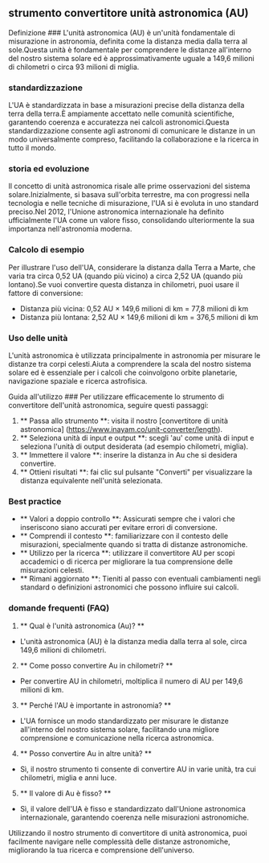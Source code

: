 ## strumento convertitore unità astronomica (AU)

Definizione ###
L'unità astronomica (AU) è un'unità fondamentale di misurazione in astronomia, definita come la distanza media dalla terra al sole.Questa unità è fondamentale per comprendere le distanze all'interno del nostro sistema solare ed è approssimativamente uguale a 149,6 milioni di chilometri o circa 93 milioni di miglia.

### standardizzazione
L'UA è standardizzata in base a misurazioni precise della distanza della terra della terra.È ampiamente accettato nelle comunità scientifiche, garantendo coerenza e accuratezza nei calcoli astronomici.Questa standardizzazione consente agli astronomi di comunicare le distanze in un modo universalmente compreso, facilitando la collaborazione e la ricerca in tutto il mondo.

### storia ed evoluzione
Il concetto di unità astronomica risale alle prime osservazioni del sistema solare.Inizialmente, si basava sull'orbita terrestre, ma con progressi nella tecnologia e nelle tecniche di misurazione, l'UA si è evoluta in uno standard preciso.Nel 2012, l'Unione astronomica internazionale ha definito ufficialmente l'UA come un valore fisso, consolidando ulteriormente la sua importanza nell'astronomia moderna.

### Calcolo di esempio
Per illustrare l'uso dell'UA, considerare la distanza dalla Terra a Marte, che varia tra circa 0,52 UA (quando più vicino) a circa 2,52 UA (quando più lontano).Se vuoi convertire questa distanza in chilometri, puoi usare il fattore di conversione:

- Distanza più vicina: 0,52 AU × 149,6 milioni di km = 77,8 milioni di km
- Distanza più lontana: 2,52 AU × 149,6 milioni di km = 376,5 milioni di km

### Uso delle unità
L'unità astronomica è utilizzata principalmente in astronomia per misurare le distanze tra corpi celesti.Aiuta a comprendere la scala del nostro sistema solare ed è essenziale per i calcoli che coinvolgono orbite planetarie, navigazione spaziale e ricerca astrofisica.

Guida all'utilizzo ###
Per utilizzare efficacemente lo strumento di convertitore dell'unità astronomica, seguire questi passaggi:
1. ** Passa allo strumento **: visita il nostro [convertitore di unità astronomica] (https://www.inayam.co/unit-converter/length).
2. ** Seleziona unità di input e output **: scegli 'au' come unità di input e seleziona l'unità di output desiderata (ad esempio chilometri, miglia).
3. ** Immettere il valore **: inserire la distanza in Au che si desidera convertire.
4. ** Ottieni risultati **: fai clic sul pulsante "Converti" per visualizzare la distanza equivalente nell'unità selezionata.

### Best practice
- ** Valori a doppio controllo **: Assicurati sempre che i valori che inseriscono siano accurati per evitare errori di conversione.
- ** Comprendi il contesto **: familiarizzare con il contesto delle misurazioni, specialmente quando si tratta di distanze astronomiche.
- ** Utilizzo per la ricerca **: utilizzare il convertitore AU per scopi accademici o di ricerca per migliorare la tua comprensione delle misurazioni celesti.
- ** Rimani aggiornato **: Tieniti al passo con eventuali cambiamenti negli standard o definizioni astronomici che possono influire sui calcoli.

### domande frequenti (FAQ)

1. ** Qual è l'unità astronomica (Au)? **
- L'unità astronomica (AU) è la distanza media dalla terra al sole, circa 149,6 milioni di chilometri.

2. ** Come posso convertire Au in chilometri? **
- Per convertire AU in chilometri, moltiplica il numero di AU per 149,6 milioni di km.

3. ** Perché l'AU è importante in astronomia? **
- L'UA fornisce un modo standardizzato per misurare le distanze all'interno del nostro sistema solare, facilitando una migliore comprensione e comunicazione nella ricerca astronomica.

4. ** Posso convertire Au in altre unità? **
- Sì, il nostro strumento ti consente di convertire AU in varie unità, tra cui chilometri, miglia e anni luce.

5. ** Il valore di Au è fisso? **
- Sì, il valore dell'UA è fisso e standardizzato dall'Unione astronomica internazionale, garantendo coerenza nelle misurazioni astronomiche.

Utilizzando il nostro strumento di convertitore di unità astronomica, puoi facilmente navigare nelle complessità delle distanze astronomiche, migliorando la tua ricerca e comprensione dell'universo.
